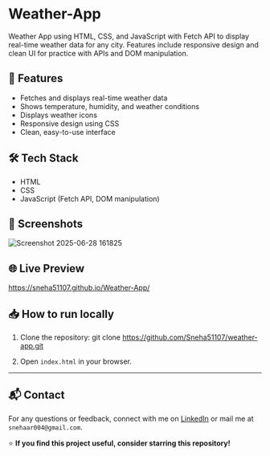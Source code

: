 # Weather-App
Weather App using HTML,  CSS, and JavaScript with Fetch API to display real-time weather data for any city. Features include responsive design and clean UI for practice with APIs and DOM manipulation.
## 🚀 Features
- Fetches and displays real-time weather data
- Shows temperature, humidity, and weather conditions
- Displays weather icons
- Responsive design using CSS
- Clean, easy-to-use interface

## 🛠️ Tech Stack
- HTML
-  CSS
- JavaScript (Fetch API, DOM manipulation)

## 📸 Screenshots

![Screenshot 2025-06-28 161825](https://github.com/user-attachments/assets/f651580e-da52-43a9-87d9-d375ae7c7fa0)


## 🌐 Live Preview
 https://sneha51107.github.io/Weather-App/

## 📥 How to run locally
1. Clone the repository:
git clone https://github.com/Sneha51107/weather-app.git

2. Open `index.html` in your browser.

---

## 📬 Contact
For any questions or feedback, connect with me on [LinkedIn](https://www.linkedin.com) or mail me at `snehaar004@gmail.com`.

⭐ **If you find this project useful, consider starring this repository!**
